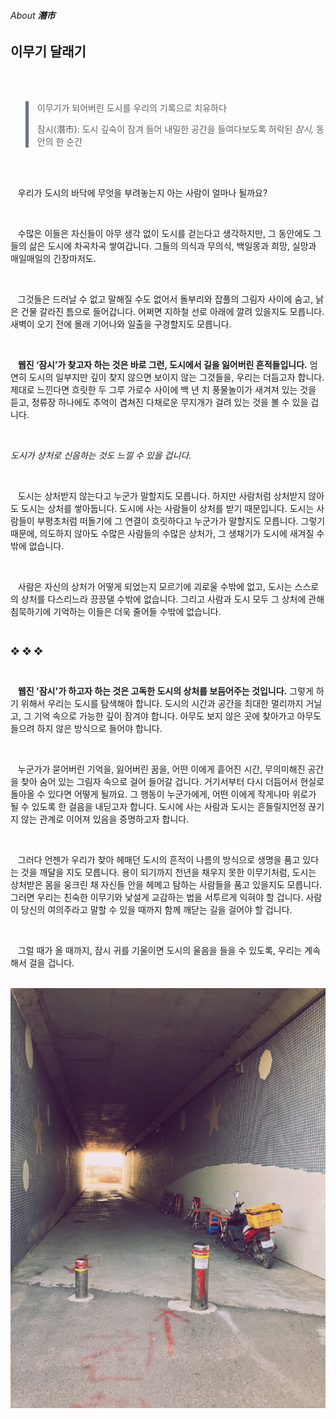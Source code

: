 <h6 class="text-muted">About <strong>潛市</strong></h6>
<h2 class="text-right">이무기 달래기</h2>
<br>
<br>
<blockquote style="border-left: 5px solid #6C757D">
<p class="text-muted ml-3 mb-0">이무기가 되어버린 도시를 우리의 기록으로 치유하다</p>
<p class="text-muted ml-3">잠시(潛市): 도시 깊숙이 잠겨 들어 내밀한 공간을 들여다보도록 허락된 <em>잠시,</em> 동안의 한 순간</p>
</blockquote>
<br>
<br>
<p>&nbsp;&nbsp;&nbsp;우리가 도시의 바닥에 무엇을 부려놓는지 아는 사람이 얼마나 될까요?</p>
<br>
<p>&nbsp;&nbsp;&nbsp;수많은 이들은 자신들이 아무 생각 없이 도시를 걷는다고 생각하지만, 그 동안에도 그들의 삶은 도시에 차곡차곡 쌓여갑니다. 그들의 의식과 무의식, 백일몽과 희망, 실망과 매일매일의 긴장마저도.</p>
<br>
<p>&nbsp;&nbsp;&nbsp;그것들은 드러날 수 없고 말해질 수도 없어서 돌부리와 잡풀의 그림자 사이에 숨고, 낡은 건물 갈라진 틈으로 들어갑니다. 어쩌면 지하철 선로 아래에 깔려 있을지도 모릅니다. 새벽이 오기 전에 몰래 기어나와 일출을 구경할지도 모릅니다.</p>
<br>
<p>&nbsp;&nbsp;&nbsp;<strong>웹진 ‘잠시’가 찾고자 하는 것은 바로 그런, 도시에서 길을 잃어버린 흔적들입니다.</strong> 엄연히 도시의 일부지만 깊이 찾지 않으면 보이지 않는 그것들을, 우리는 더듬고자 합니다. 제대로 느낀다면 흐릿한 두 그루 가로수 사이에 백 년 치 풍물놀이가 새겨져 있는 것을 듣고, 정류장 하나에도 추억이 겹쳐진 다채로운 무지개가 걸려 있는 것을 볼 수 있을 겁니다.</p>
<br>
<p class="text-center"><em>도시가 상처로 신음하는 것도 느낄 수 있을 겁니다.</em></p>
<br>
<p>&nbsp;&nbsp;&nbsp;도시는 상처받지 않는다고 누군가 말할지도 모릅니다. 하지만 사람처럼 상처받지 않아도 도시는 상처를 쌓아둡니다. 도시에 사는 사람들이 상처를 받기 때문입니다. 도시는 사람들이 부평초처럼 떠돌기에 그 연결이 흐릿하다고 누군가가 말할지도 모릅니다. 그렇기 때문에, 의도하지 않아도 수많은 사람들의 수많은 상처가, 그 생채기가 도시에 새겨질 수밖에 없습니다.</p>
<br>
<p>&nbsp;&nbsp;&nbsp;사람은 자신의 상처가 어떻게 되었는지 모르기에 괴로울 수밖에 없고, 도시는 스스로의 상처를 다스리느라 끙끙댈 수밖에 없습니다. 그리고 사람과 도시 모두 그 상처에 관해 침묵하기에 기억하는 이들은 더욱 줄어들 수밖에 없습니다.</p>
<br>
<p class="text-center text-muted">❖ ❖ ❖</p>
<br>
<p>&nbsp;&nbsp;&nbsp;<strong>웹진 '잠시'가 하고자 하는 것은 고독한 도시의 상처를 보듬어주는 것입니다.</strong> 그렇게 하기 위해서 우리는 도시를 탐색해야 합니다. 도시의 시간과 공간을 최대한 멀리까지 거닐고, 그 기억 속으로 가능한 깊이 잠겨야 합니다. 아무도 보지 않은 곳에 찾아가고 아무도 들으려 하지 않은 방식으로 들어야 합니다.</p>
<br>
<p>&nbsp;&nbsp;&nbsp;누군가가 묻어버린 기억을, 잃어버린 꿈을, 어떤 이에게 흩어진 시간, 무의미해진 공간을 찾아 숨어 있는 그림자 속으로 걸어 들어갈 겁니다. 거기서부터 다시 더듬어서 현실로 돌아올 수 있다면 어떻게 될까요. 그 행동이 누군가에게, 어떤 이에게 작게나마 위로가 될 수 있도록 한 걸음을 내딛고자 합니다. 도시에 사는 사람과 도시는 흔들릴지언정 끊기지 않는 관계로 이어져 있음을 증명하고자 합니다.</p>
<br>
<p>&nbsp;&nbsp;&nbsp;그러다 언젠가 우리가 찾아 헤매던 도시의 흔적이 나름의 방식으로 생명을 품고 있다는 것을 깨달을 지도 모릅니다.  용이 되기까지 천년을 채우지 못한 이무기처럼, 도시는 상처받은 몸을 웅크린 채 자신들 안을 헤메고 탐하는 사람들을 품고 있을지도 모릅니다. 그러면 우리는 친숙한 이무기와 낯설게 교감하는 법을 서투르게 익혀야 할 겁니다. 사람이 당신의 여의주라고 말할 수 있을 때까지 함께 깨닫는 길을 걸어야 할 겁니다.</p>
<br>
<p>&nbsp;&nbsp;&nbsp;그럴 때가 올 때까지, 잠시 귀를 기울이면 도시의 울음을 들을 수 있도록, 우리는 계속해서 걸을 겁니다.</p>
<br>
<img class="img-fluid" src="../images/about_image_01.jpeg"></img>
<br>
<br>
